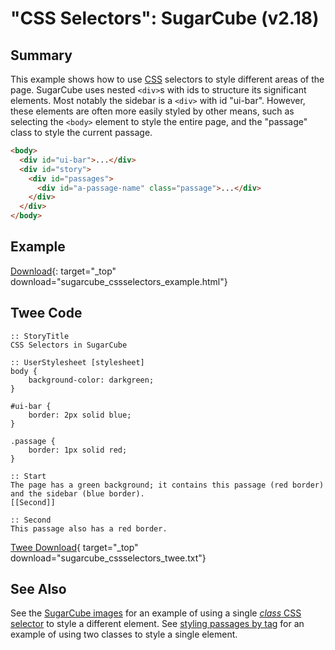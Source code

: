 # "CSS Selectors": SugarCube (v2.18)

## Summary

This example shows how to use [CSS](../../terms/terms_css.md) selectors to style different areas of the page. SugarCube uses nested `<div>`s with ids to structure its significant elements. Most notably the sidebar is a `<div>` with id "ui-bar". However, these elements are often more easily styled by other means, such as selecting the `<body>` element to style the entire page, and the "passage" class to style the current passage.

```html
<body>
  <div id="ui-bar">...</div>
  <div id="story">
    <div id="passages">
      <div id="a-passage-name" class="passage">...</div>
    </div>
  </div>
</body>
```

## Example

[Download](sugarcube_cssselectors_example.html){: target="_top" download="sugarcube_cssselectors_example.html"}

## Twee Code

```twee
:: StoryTitle
CSS Selectors in SugarCube

:: UserStylesheet [stylesheet]
body {
    background-color: darkgreen;
}

#ui-bar {
    border: 2px solid blue;
}

.passage {
    border: 1px solid red;
}

:: Start
The page has a green background; it contains this passage (red border) and the sidebar (blue border).
[[Second]]

:: Second
This passage also has a red border.
```

[Twee Download](sugarcube_cssselectors_twee.txt){ target="_top" download="sugarcube_cssselectors_twee.txt"}

## See Also

See the [SugarCube images](../../images/sugarcube/sugarcube_images.md) for an example of using a single [*class* CSS selector](https://developer.mozilla.org/en-US/docs/Web/CSS/Class_selectors) to style a different element. See [styling passages by tag](../../passagetags/sugarcube/sugarcube_passagetags.md) for an example of using two classes to style a single element.

